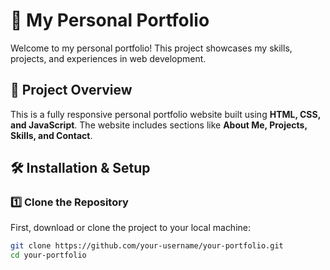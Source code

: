 # 🚀 My Personal Portfolio

Welcome to my personal portfolio! This project showcases my skills, projects, and experiences in web development.

## 📂 Project Overview
This is a fully responsive personal portfolio website built using **HTML, CSS, and JavaScript**. The website includes sections like **About Me, Projects, Skills, and Contact**.

## 🛠️ Installation & Setup

### 1️⃣ Clone the Repository
First, download or clone the project to your local machine:
```bash
git clone https://github.com/your-username/your-portfolio.git
cd your-portfolio

